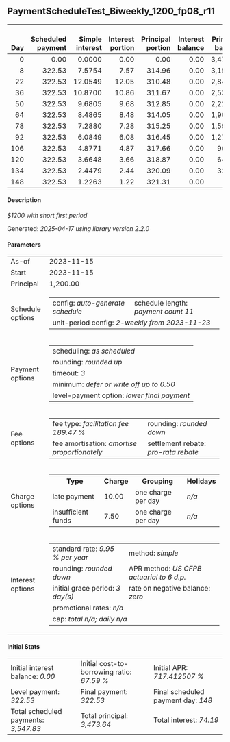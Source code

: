 <h2>PaymentScheduleTest_Biweekly_1200_fp08_r11</h2>
<table>
    <thead style="vertical-align: bottom;">
        <th style="text-align: right;">Day</th>
        <th style="text-align: right;">Scheduled payment</th>
        <th style="text-align: right;">Simple interest</th>
        <th style="text-align: right;">Interest portion</th>
        <th style="text-align: right;">Principal portion</th>
        <th style="text-align: right;">Interest balance</th>
        <th style="text-align: right;">Principal balance</th>
        <th style="text-align: right;">Total simple interest</th>
        <th style="text-align: right;">Total interest</th>
        <th style="text-align: right;">Total principal</th>
    </thead>
    <tr style="text-align: right;">
        <td class="ci00">0</td>
        <td class="ci01" style="white-space: nowrap;">0.00</td>
        <td class="ci02">0.0000</td>
        <td class="ci03">0.00</td>
        <td class="ci04">0.00</td>
        <td class="ci05">0.00</td>
        <td class="ci06">3,473.64</td>
        <td class="ci07">0.0000</td>
        <td class="ci08">0.00</td>
        <td class="ci09">0.00</td>
    </tr>
    <tr style="text-align: right;">
        <td class="ci00">8</td>
        <td class="ci01" style="white-space: nowrap;">322.53</td>
        <td class="ci02">7.5754</td>
        <td class="ci03">7.57</td>
        <td class="ci04">314.96</td>
        <td class="ci05">0.00</td>
        <td class="ci06">3,158.68</td>
        <td class="ci07">7.5754</td>
        <td class="ci08">7.57</td>
        <td class="ci09">314.96</td>
    </tr>
    <tr style="text-align: right;">
        <td class="ci00">22</td>
        <td class="ci01" style="white-space: nowrap;">322.53</td>
        <td class="ci02">12.0549</td>
        <td class="ci03">12.05</td>
        <td class="ci04">310.48</td>
        <td class="ci05">0.00</td>
        <td class="ci06">2,848.20</td>
        <td class="ci07">19.6303</td>
        <td class="ci08">19.62</td>
        <td class="ci09">625.44</td>
    </tr>
    <tr style="text-align: right;">
        <td class="ci00">36</td>
        <td class="ci01" style="white-space: nowrap;">322.53</td>
        <td class="ci02">10.8700</td>
        <td class="ci03">10.86</td>
        <td class="ci04">311.67</td>
        <td class="ci05">0.00</td>
        <td class="ci06">2,536.53</td>
        <td class="ci07">30.5003</td>
        <td class="ci08">30.48</td>
        <td class="ci09">937.11</td>
    </tr>
    <tr style="text-align: right;">
        <td class="ci00">50</td>
        <td class="ci01" style="white-space: nowrap;">322.53</td>
        <td class="ci02">9.6805</td>
        <td class="ci03">9.68</td>
        <td class="ci04">312.85</td>
        <td class="ci05">0.00</td>
        <td class="ci06">2,223.68</td>
        <td class="ci07">40.1808</td>
        <td class="ci08">40.16</td>
        <td class="ci09">1,249.96</td>
    </tr>
    <tr style="text-align: right;">
        <td class="ci00">64</td>
        <td class="ci01" style="white-space: nowrap;">322.53</td>
        <td class="ci02">8.4865</td>
        <td class="ci03">8.48</td>
        <td class="ci04">314.05</td>
        <td class="ci05">0.00</td>
        <td class="ci06">1,909.63</td>
        <td class="ci07">48.6673</td>
        <td class="ci08">48.64</td>
        <td class="ci09">1,564.01</td>
    </tr>
    <tr style="text-align: right;">
        <td class="ci00">78</td>
        <td class="ci01" style="white-space: nowrap;">322.53</td>
        <td class="ci02">7.2880</td>
        <td class="ci03">7.28</td>
        <td class="ci04">315.25</td>
        <td class="ci05">0.00</td>
        <td class="ci06">1,594.38</td>
        <td class="ci07">55.9553</td>
        <td class="ci08">55.92</td>
        <td class="ci09">1,879.26</td>
    </tr>
    <tr style="text-align: right;">
        <td class="ci00">92</td>
        <td class="ci01" style="white-space: nowrap;">322.53</td>
        <td class="ci02">6.0849</td>
        <td class="ci03">6.08</td>
        <td class="ci04">316.45</td>
        <td class="ci05">0.00</td>
        <td class="ci06">1,277.93</td>
        <td class="ci07">62.0402</td>
        <td class="ci08">62.00</td>
        <td class="ci09">2,195.71</td>
    </tr>
    <tr style="text-align: right;">
        <td class="ci00">106</td>
        <td class="ci01" style="white-space: nowrap;">322.53</td>
        <td class="ci02">4.8771</td>
        <td class="ci03">4.87</td>
        <td class="ci04">317.66</td>
        <td class="ci05">0.00</td>
        <td class="ci06">960.27</td>
        <td class="ci07">66.9173</td>
        <td class="ci08">66.87</td>
        <td class="ci09">2,513.37</td>
    </tr>
    <tr style="text-align: right;">
        <td class="ci00">120</td>
        <td class="ci01" style="white-space: nowrap;">322.53</td>
        <td class="ci02">3.6648</td>
        <td class="ci03">3.66</td>
        <td class="ci04">318.87</td>
        <td class="ci05">0.00</td>
        <td class="ci06">641.40</td>
        <td class="ci07">70.5821</td>
        <td class="ci08">70.53</td>
        <td class="ci09">2,832.24</td>
    </tr>
    <tr style="text-align: right;">
        <td class="ci00">134</td>
        <td class="ci01" style="white-space: nowrap;">322.53</td>
        <td class="ci02">2.4479</td>
        <td class="ci03">2.44</td>
        <td class="ci04">320.09</td>
        <td class="ci05">0.00</td>
        <td class="ci06">321.31</td>
        <td class="ci07">73.0300</td>
        <td class="ci08">72.97</td>
        <td class="ci09">3,152.33</td>
    </tr>
    <tr style="text-align: right;">
        <td class="ci00">148</td>
        <td class="ci01" style="white-space: nowrap;">322.53</td>
        <td class="ci02">1.2263</td>
        <td class="ci03">1.22</td>
        <td class="ci04">321.31</td>
        <td class="ci05">0.00</td>
        <td class="ci06">0.00</td>
        <td class="ci07">74.2562</td>
        <td class="ci08">74.19</td>
        <td class="ci09">3,473.64</td>
    </tr>
</table>
<h4>Description</h4>
<p><i>$1200 with short first period</i></p>
<p>Generated: <i>2025-04-17 using library version 2.2.0</i></p>
<h4>Parameters</h4>
<table>
    <tr>
        <td>As-of</td>
        <td>2023-11-15</td>
    </tr>
    <tr>
        <td>Start</td>
        <td>2023-11-15</td>
    </tr>
    <tr>
        <td>Principal</td>
        <td>1,200.00</td>
    </tr>
    <tr>
        <td>Schedule options</td>
        <td>
            <table>
                <tr>
                    <td>config: <i>auto-generate schedule</i></td>
                    <td>schedule length: <i><i>payment count</i> 11</i></td>
                </tr>
                <tr>
                    <td colspan="2" style="white-space: nowrap;">unit-period config: <i>2-weekly from 2023-11-23</i></td>
                </tr>
            </table>
        </td>
    </tr>
    <tr>
        <td>Payment options</td>
        <td>
            <table>
                <tr>
                    <td>scheduling: <i>as scheduled</i></td>
                </tr>
                <tr>
                    <td>rounding: <i>rounded up</i></td>
                </tr>
                <tr>
                    <td>timeout: <i>3</i></td>
                </tr>
                <tr>
                    <td>minimum: <i>defer&nbsp;or&nbsp;write&nbsp;off&nbsp;up&nbsp;to&nbsp;0.50</i></td>
                </tr>
                <tr>
                    <td>level-payment option: <i>lower&nbsp;final&nbsp;payment</i></td>
                </tr>
            </table>
        </td>
    </tr>
    <tr>
        <td>Fee options</td>
        <td>
            <table>
                <tr>
                    <td>fee type: <i><i>facilitation fee</i> 189.47 %</i></td>
                    <td>rounding: <i>rounded down</i></td>
                </tr>
                <tr>
                    <td>fee amortisation: <i>amortise proportionately</i></td>
                    <td>settlement rebate: <i>pro-rata rebate</i></td>
                </tr>
            </table>
        </td>
    </tr>
    <tr>
        <td>Charge options</td>
        <td>
            <table>
                <tr>
                    <th>Type</th>
                    <th>Charge</th>
                    <th>Grouping</th>
                    <th>Holidays</th>
                </tr>
                <tr>
                    <td>late payment</td>
                    <td>10.00</td><td>one charge per day</td><td><i>n/a</i></td>
                </tr>
                <tr>
                    <td>insufficient funds</td>
                    <td>7.50</td><td>one charge per day</td><td><i>n/a</i></td>
                </tr>
            </table>
        </td>
    </tr>
    <tr>
        <td>Interest options</td>
        <td>
            <table>
                <tr>
                    <td>standard rate: <i>9.95 % per year</i></td>
                    <td>method: <i>simple</i></td>
                </tr>
                <tr>
                    <td>rounding: <i>rounded down</i></td>
                    <td>APR method: <i>US CFPB actuarial to 6 d.p.</i></td>
                </tr>
                <tr>
                    <td>initial grace period: <i>3 day(s)</i></td>
                    <td>rate on negative balance: <i>zero</i></td>
                </tr>
                <tr>
                    <td colspan="2">promotional rates: <i><i>n/a</i></i></td>
                </tr>
                <tr>
                    <td colspan="2">cap: <i>total <i>n/a</i>; daily <i>n/a</i></td>
                </tr>
            </table>
        </td>
    </tr>
</table>
<h4>Initial Stats</h4>
<table>
    <tr>
        <td>Initial interest balance: <i>0.00</i></td>
        <td>Initial cost-to-borrowing ratio: <i>67.59 %</i></td>
        <td>Initial APR: <i>717.412507 %</i></td>
    </tr>
    <tr>
        <td>Level payment: <i>322.53</i></td>
        <td>Final payment: <i>322.53</i></td>
        <td>Final scheduled payment day: <i>148</i></td>
    </tr>
    <tr>
        <td>Total scheduled payments: <i>3,547.83</i></td>
        <td>Total principal: <i>3,473.64</i></td>
        <td>Total interest: <i>74.19</i></td>
    </tr>
</table>
